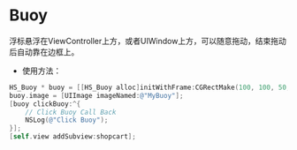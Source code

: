 # Buoy

浮标悬浮在ViewController上方，或者UIWindow上方，可以随意拖动，结束拖动后自动靠在边框上。

* 使用方法：

``` objective-c
HS_Buoy * buoy = [[HS_Buoy alloc]initWithFrame:CGRectMake(100, 100, 50, 50)];
buoy.image = [UIImage imageNamed:@"MyBuoy"];
[buoy clickBuoy:^{
    // Click Buoy Call Back    
	NSLog(@"Click Buoy");        
}];
[self.view addSubview:shopcart];
```

